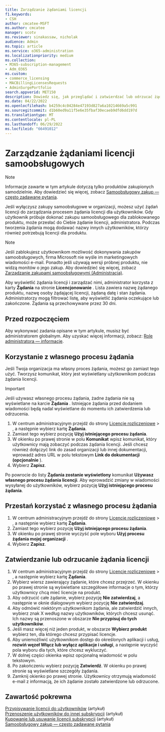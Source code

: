 ```yaml
---
title: Zarządzanie żądaniami licencji
f1.keywords:
- CSH
author: cmcatee-MSFT
ms.author: cmcatee
manager: scotv
ms.reviewer: sinakassaw, nicholak
audience: Admin
ms.topic: article
ms.service: o365-administration
ms.localizationpriority: medium
ms.collection:
- M365-subscription-management
- Adm_O365
ms.custom:
- commerce_licensing
- MACBillingLicensesRequests
- AdminSurgePortfolio
search.appverid: MET150
description: Dowiedz się, jak przeglądać i zatwierdzać lub odrzucać żądania licencji od użytkowników dotyczące subskrypcji platformy Microsoft 365 dla firm.
ms.date: 04/22/2022
ms.openlocfilehash: b4259c4c04284e47193d827a6a10214669a5c991
ms.sourcegitcommit: d1b60ed9a11f5e6e35fbaf30ecaeb9dfd6dd197d
ms.translationtype: MT
ms.contentlocale: pl-PL
ms.lasthandoff: 06/29/2022
ms.locfileid: "66491012"
---
```

# <a name="manage-self-service-license-requests"></a>Zarządzanie żądaniami licencji samoobsługowych

> [!NOTE]
> Informacje zawarte w tym artykule dotyczą tylko produktów zakupionych samodzielnie. Aby dowiedzieć się więcej, zobacz [Samoobsługowy zakup — często zadawane pytania](../subscriptions/self-service-purchase-faq.yml).

Jeśli wyłączysz zakupy samoobsługowe w organizacji, możesz użyć żądań licencji do zarządzania procesem żądania licencji dla użytkowników. Gdy użytkownik próbuje dokonać zakupu samoobsługowego dla zablokowanego produktu, może przesłać do Ciebie żądanie licencji, administratora. Podczas tworzenia żądania mogą dodawać nazwy innych użytkowników, którzy również potrzebują licencji dla produktu.

> [!NOTE]
> Jeśli zablokujesz użytkownikom możliwość dokonywania zakupów samoobsługowych, firma Microsoft nie wyśle im marketingowych wiadomości e-mail. Ponadto jeśli używają wersji próbnej produktu, nie widzą monitów o jego zakup. Aby dowiedzieć się więcej, zobacz [Zarządzanie zakupami samoobsługowymi (Administracja)](../subscriptions/manage-self-service-purchases-admins.md).

Aby wyświetlić żądania licencji i zarządzać nimi, administrator korzysta z karty **Żądania** na stronie **Licencjonowanie** . Lista zawiera nazwę żądanego produktu, nazwę osoby żądającej licencji, żądaną datę i stan żądania. Administratorzy mogą filtrować listę, aby wyświetlić żądania oczekujące lub zakończone. Żądania są przechowywane przez 30 dni.

## <a name="before-you-begin"></a>Przed rozpoczęciem

Aby wykonywać zadania opisane w tym artykule, musisz być administratorem globalnym. Aby uzyskać więcej informacji, zobacz: [Role administratora — informacje](../../admin/add-users/about-admin-roles.md).

## <a name="use-your-own-request-process"></a>Korzystanie z własnego procesu żądania

Jeśli Twoja organizacja ma własny proces żądania, możesz go zamiast tego użyć. Tworzysz komunikat, który jest wyświetlany użytkownikom podczas żądania licencji.

> [!IMPORTANT]
> Jeśli używasz własnego procesu żądania, żadne żądania nie są wyświetlane na karcie **Żądania** . Istniejące żądania przed dodaniem wiadomości będą nadal wyświetlane do momentu ich zatwierdzenia lub odrzucenia.

1. W centrum administracyjnym przejdź do strony <a href="https://go.microsoft.com/fwlink/p/?linkid=842264" target="_blank">Licencje rozliczeniowe</a> > , a następnie wybierz kartę **Żądania**.
2. Zamiast tego wybierz pozycję **Użyj istniejącego procesu żądania**.
3. W okienku po prawej stronie w polu **Komunikat** wpisz komunikat, który użytkownicy mają zobaczyć podczas żądania licencji. Jeśli chcesz również dołączyć link do zasad organizacji lub innej dokumentacji, wprowadź adres URL w polu tekstowym **Link do dokumentacji (opcjonalnie** ).
4. Wybierz **Zapisz**.

Po powrocie do listy **Żądania zostanie wyświetlony** komunikat **Używasz własnego procesu żądania licencji**. Aby wprowadzić zmiany w wiadomości wysyłanej do użytkowników, wybierz pozycję **Użyj istniejącego procesu żądania**.

## <a name="stop-using-your-own-request-process"></a>Przestań korzystać z własnego procesu żądania

1. W centrum administracyjnym przejdź do strony <a href="https://go.microsoft.com/fwlink/p/?linkid=842264" target="_blank">Licencje rozliczeniowe</a> > , a następnie wybierz kartę **Żądania**.
2. Zamiast tego wybierz pozycję **Użyj istniejącego procesu żądania**.
3. W okienku po prawej stronie wyczyść pole wyboru **Użyj procesu żądania mojej organizacji** .
4. Wybierz **Zapisz**.

## <a name="approve-or-deny-a-license-request"></a>Zatwierdzanie lub odrzucanie żądania licencji

1. W centrum administracyjnym przejdź do strony <a href="https://go.microsoft.com/fwlink/p/?linkid=842264" target="_blank">Licencje rozliczeniowe</a> > , a następnie wybierz kartę **Żądania**.
2. Wybierz wiersz zawierający żądanie, które chcesz przejrzeć. W okienku po prawej stronie są wyświetlane szczegółowe informacje o tym, którzy użytkownicy chcą mieć licencje na produkt.
3. Aby odrzucić całe żądanie, wybierz pozycję **Nie zatwierdzaj**, a następnie w oknie dialogowym wybierz pozycję **Nie zatwierdzaj**.
4. Aby odmówić niektórym użytkownikom żądania, ale zatwierdzić innych, wybierz znak X według nazwy użytkowników, których chcesz usunąć. Ich nazwy są przenoszone w obszarze **Nie przypisuj do tych użytkowników**.
5. Jeśli masz więcej niż jeden produkt, w obszarze **Wybierz produkt** wybierz ten, dla którego chcesz przypisać licencje.
6. Aby uniemożliwić użytkownikom dostęp do określonych aplikacji i usług, **rozwiń węzeł Włącz lub wyłącz aplikacje i usługi**, a następnie wyczyść pola wyboru dla tych, które chcesz wykluczyć.
7. W dolnej części okienka wpisz opcjonalną wiadomość w polu tekstowym.
8. Po zakończeniu wybierz pozycję **Zatwierdź**. W okienku po prawej stronie są wyświetlane szczegóły żądania.
9. Zamknij okienko po prawej stronie.
    Użytkownicy otrzymują wiadomość e-mail z informacją, że ich żądanie zostało zatwierdzone lub odrzucone.

## <a name="related-content"></a>Zawartość pokrewna

[Przypisywanie licencji do użytkowników](../../admin/manage/assign-licenses-to-users.md) (artykuł)\
[Przenoszenie użytkowników do innej subskrypcji](../subscriptions/move-users-different-subscription.md) (artykuł)\
[Kupowanie lub usuwanie licencji subskrypcji](buy-licenses.md) (artykuł)\
[Samoobsługowy zakup — często zadawane pytania](../subscriptions/self-service-purchase-faq.yml)
